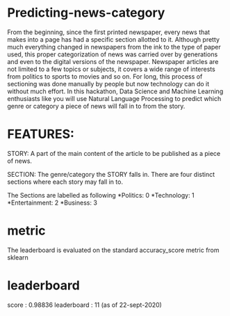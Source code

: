 # Predicting-news-category
From the beginning, since the first printed newspaper, every news that makes into a page has had a specific section allotted to it. Although pretty much everything changed in newspapers from the ink to the type of paper used, this proper categorization of news was carried over by generations and even to the digital versions of the newspaper. Newspaper articles are not limited to a few topics or subjects, it covers a wide range of interests from politics to sports to movies and so on. For long, this process of sectioning was done manually by people but now technology can do it without much effort. In this hackathon, Data Science and Machine Learning enthusiasts like you will use Natural Language Processing to predict which genre or category a piece of news will fall in to from the story. 

# FEATURES: 
STORY:  A part of the main content of the article to be published as a piece of news. 

SECTION: The genre/category the STORY falls in. There are four distinct sections where each story may fall in to. 

The Sections are labelled as following
*Politics: 0 
*Technology: 1 
*Entertainment: 2 
*Business: 3

# metric
The leaderboard is evaluated on the standard accuracy_score metric from sklearn

# leaderboard
score : 0.98836
leaderboard : 11 (as of 22-sept-2020)
